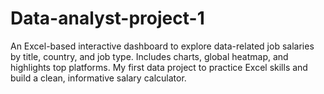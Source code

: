 # Data-analyst-project-1
An Excel-based interactive dashboard to explore data-related job salaries by title, country, and job type. Includes charts, global heatmap, and highlights top platforms. My first data project to practice Excel skills and build a clean, informative salary calculator.
